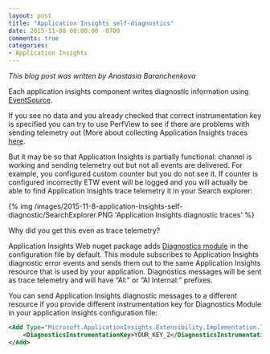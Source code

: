 ```yaml
---
layout: post
title: "Application Insights self-diagnostics"
date: 2015-11-08 00:00:00 -0700
comments: true
categories:
- Application Insights
---
```

*This blog post was written by Anastasia Baranchenkova*

Each application insights component writes diagnostic information using [EventSource](http://blogs.msdn.com/b/vancem/archive/2012/07/09/logging-your-own-etw-events-in-c-system-diagnostics-tracing-eventsource.aspx).

If you see no data and you already checked that correct instrumentation key is specified you can try to use PerfView to see if there are problems with sending telemetry out (More about collecting Application Insights traces [here](http://sergeysharp.com/blog/2015/04/16/diagnostic-of-applicationinsights-sdk/).

But it may be so that Application Insights is partially functional: channel is working and sending telemetry out but not all events are delivered. For example, you configured custom counter but you do not see it. If counter is configured incorrectly ETW event will be logged and you will actually be able to find Application Insights trace telemetry it in your Search explorer:

{% img /images/2015-11-8-application-insights-self-diagnostic/SearchExplorer.PNG 'Application Insights diagnostic traces' %}

Why did you get this even as trace telemetry?

Application Insights Web nuget package adds [Diagnostics module](https://github.com/Microsoft/ApplicationInsights-dotnet/blob/master/src/Core/Managed/Shared/Extensibility/Implementation/Tracing/DiagnosticsTelemetryModule.cs) in the configuration file by default. This module subscribes to Application Insights diagnostic error events and sends them out to the same Application Insights resource that is used by your application. Diagnostics messages will be sent as trace telemetry and will have “AI:” or “AI Internal:” prefixes.

You can send Application Insights diagnostic messages to a different resource if you provide different instrumentation key for Diagnostics Module in your application insights configuration file:

``` xml
<Add Type="Microsoft.ApplicationInsights.Extensibility.Implementation.Tracing.DiagnosticsTelemetryModule, Microsoft.ApplicationInsights" >
	<DiagnosticsInstrumentationKey>YOUR_KEY_2</DiagnosticsInstrumentationKey>
</Add>
```
